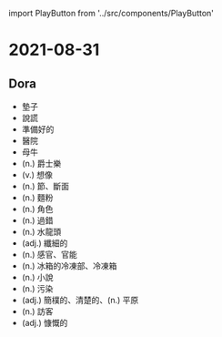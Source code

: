 import PlayButton from '../src/components/PlayButton'

# 2021-08-31

## Dora
- <PlayButton value="mat" /> 墊子
- <PlayButton value="lie" /> 說謊
- <PlayButton value="ready" /> 準備好的
- <PlayButton value="hospital" /> 醫院
- <PlayButton value="cow" /> 母牛
- <PlayButton value="jazz" /> (n.) 爵士樂
- <PlayButton value="imagine" /> (v.) 想像
- <PlayButton value="section" /> (n.) 節、斷面
- <PlayButton value="flour" /> (n.) 麵粉
- <PlayButton value="role" /> (n.) 角色
- <PlayButton value="fault" /> (n.) 過錯
- <PlayButton value="faucet" /> (n.) 水龍頭
- <PlayButton value="slender" /> (adj.) 纖細的
- <PlayButton value="sense" /> (n.) 感官、官能
- <PlayButton value="freezer" /> (n.) 冰箱的冷凍部、冷凍箱
- <PlayButton value="novel" /> (n.) 小說
- <PlayButton value="pollution" /> (n.) 污染
- <PlayButton value="plain" /> (adj.) 簡樸的、清楚的、(n.) 平原
- <PlayButton value="visitor" /> (n.) 訪客
- <PlayButton value="generous" /> (adj.) 慷慨的
